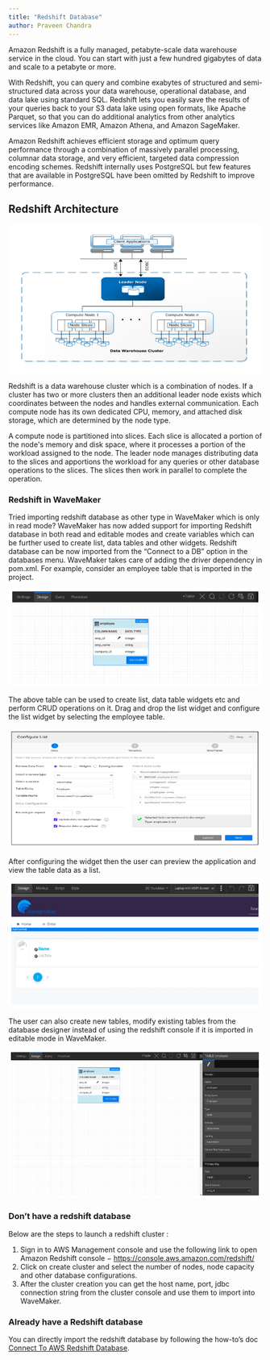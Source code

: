 ```yaml
---
title: "Redshift Database"
author: Praveen Chandra
---
```


Amazon Redshift is a fully managed, petabyte-scale data warehouse service in the cloud. You can start with just a few hundred gigabytes of data and scale to a petabyte or more.

With Redshift, you can query and combine exabytes of structured and semi-structured data across your data warehouse, operational database, and data lake using standard SQL. Redshift lets you easily save the results of your queries back to your S3 data lake using open formats, like Apache Parquet, so that you can do additional analytics from other analytics services like Amazon EMR, Amazon Athena, and Amazon SageMaker.

Amazon Redshift achieves efficient storage and optimum query performance through a combination of massively parallel processing, columnar data storage, and very efficient, targeted data compression encoding schemes.
Redshift internally uses PostgreSQL but few features that are available in PostgreSQL have been omitted by Redshift to improve performance.


<!-- truncate -->

## Redshift Architecture

![Redshift Architecture](/learn/assets/redshift-architecture.png)

Redshift is a data warehouse cluster which is a combination of nodes. If a cluster has two or more clusters then an additional leader node exists which coordinates between the nodes and handles external communication.
Each compute node has its own dedicated CPU, memory, and attached disk storage, which are determined by the node type. 

A compute node is partitioned into slices. Each slice is allocated a portion of the node's memory and disk space, where it processes a portion of the workload assigned to the node. The leader node manages distributing data to the slices and apportions the workload for any queries or other database operations to the slices. The slices then work in parallel to complete the operation.

### Redshift in WaveMaker

Tried importing redshift database as other type in WaveMaker which is only in read mode? WaveMaker has now added support for importing Redshift database in both read and editable modes and create variables which can be further used to create list, data tables and other widgets.
Redshift database can be now imported from the “Connect to a DB” option in the databases menu.
WaveMaker takes care of adding the driver dependency in pom.xml.
For example, consider an employee table that is imported in the project.

![Redshift Design](/learn/assets/redshift-design-page.png)

The above table can be used to create list, data table widgets etc and perform CRUD operations on it.
Drag and drop the list widget and configure the list widget by selecting the employee table.

![Redshift Configure List](/learn/assets/redshift-configure-list.png)

After configuring the widget then the user can preview the application and view the table data as a list.

![Redshift List Widget](/learn/assets/redshift-list-widget.png)

The user can also create new tables, modify existing tables from the database designer instead of using the redshift console if it is imported in editable mode in WaveMaker.

![Redshift Table Options](/learn/assets/redshift-table-options.png)

### Don’t have a redshift database
Below are the steps to launch a redshift cluster : 
1. Sign in to AWS Management console and use the following link to open Amazon Redshift console − https://console.aws.amazon.com/redshift/
2. Click on create cluster and select the number of nodes, node capacity and other database configurations.
3. After the cluster creation you can get the host name, port, jdbc connection string from the cluster console and use them to import into WaveMaker.

### Already have a Redshift database

You can directly import the redshift database by following the how-to’s doc [Connect To AWS Redshift Database](/learn/how-tos/configuring-aws-redshiftdb#docsNav).
